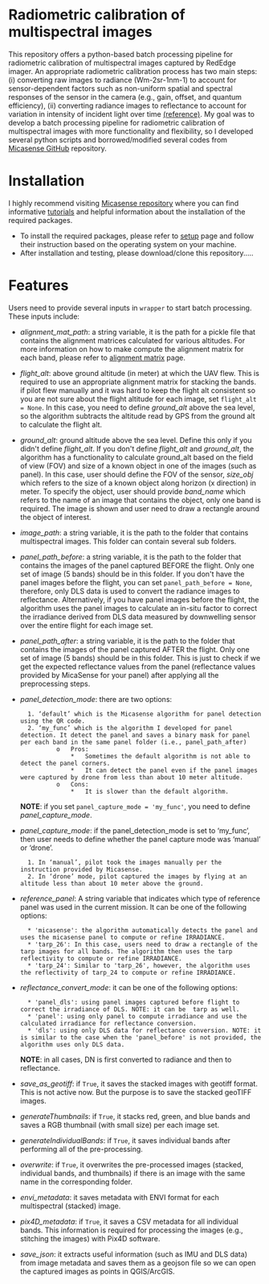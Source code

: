 # Radiometric calibration of multispectral images
This repository offers a python-based batch processing pipeline for radiometric calibration of multispectral images captured by RedEdge imager. An appropriate radiometric calibration process has two main steps: (i) converting raw images to radiance (Wm-2sr-1nm-1) to account for sensor-dependent factors such as non-uniform spatial and spectral responses of the sensor in the camera (e.g., gain, offset, and quantum efficiency), (ii) converting radiance images to reflectance to account for variation in intensity of incident light over time [(reference)](https://www.frontiersin.org/articles/10.3389/fpls.2018.01182/full#h3).
My goal was to develop a batch processing pipeline for radiometric calibration of multispectral images with more functionality and flexibility, so I developed several python scripts and borrowed/modified several codes from [Micasense GitHub](https://github.com/micasense/imageprocessing) repository.


# Installation
I highly recommend visiting [Micasense repository](https://github.com/micasense/imageprocessing) where you can find informative [tutorials](https://micasense.github.io/imageprocessing/index.html) and helpful information about the installation of the required packages.

- To install the required packages, please refer to [setup](https://micasense.github.io/imageprocessing/MicaSense%20Image%20Processing%20Setup.html) page and follow their instruction based on the operating system on your machine.
- After installation and testing, please download/clone this repository.....

# Features
Users need to provide several inputs in `wrapper` to start batch processing. These inputs include:

- *alignment_mat_path*: a string variable, it is the path for a pickle file that contains the alignment matrices calculated for various altitudes. For more information on how to make compute the alignment matrix for each band, please refer to [alignment matrix]() page.
<!-- ![test](Demo/figures_for_readmefile/alignment_dictionary.png?raw=true "alignment matrices dictionary") -->
- *flight_alt*: above ground altitude (in meter) at which the UAV flew. This is required to use an appropriate alignment matrix for stacking the bands. if pilot flew manually and it was hard to keep the flight alt consistent so you are not sure about the flight altitude for each image, set `flight_alt = None`. In this case, you need to define *ground_alt* above the sea level, so the algorithm subtracts the altitude read by GPS from the ground alt to calculate the flight alt.
- *ground_alt*: ground altitude above the sea level. Define this only if you didn't define *flight_alt*. If you don't define *flight_alt* and *ground_alt*, the algorithm has a functionality to calculate ground_alt based on the field of view (FOV) and size of a known object in one of the images (such as panel). In this case, user should define the FOV of the sensor, *size_obj* which refers to the size of a known object along horizon (x direction) in meter. To specify the object, user should provide *band_name* which refers to the name of an image that contains the object, only one band is required. The image is shown and user need to draw a rectangle around the object of interest.  
- *image_path*: a string variable, it is the path to the folder that contains multispectral images. This folder can contain several sub folders.
- *panel_path_before*: a string variable, it is the path to the folder that contains the images of the panel captured BEFORE the flight. Only one set of image (5 bands) should be in this folder. If you don't have the panel images before the flight, you can set `panel_path_before = None`, therefore, only DLS data is used to convert the radiance images to reflectance. Alternatively, if you have panel images before the flight, the algorithm uses the panel images to calculate an in-situ factor to correct the irradiance derived from DLS data measured by downwelling sensor over the entire flight for each image set.
- *panel_path_after*: a string variable, it is the path to the folder that contains the images of the panel captured AFTER the flight. Only one set of image (5 bands) should be in this folder. This is just to check if we get the expected reflectance values from the panel (reflectance values provided by MicaSense for your panel) after applying all the preprocessing steps.
- *panel_detection_mode*: there are two options:

        1. ‘default’ which is the Micasense algorithm for panel detection using the QR code.
        2. ‘my_func’ which is the algorithm I developed for panel detection. It detect the panel and saves a binary mask for panel per each band in the same panel folder (i.e., panel_path_after)
                o	Pros:
                    *	Sometimes the default algorithm is not able to detect the panel corners.
                    *	It can detect the panel even if the panel images were captured by drone from less than about 10 meter altitude.
                o	Cons:
                    *	It is slower than the default algorithm.
    **NOTE**: if you set `panel_capture_mode = 'my_func'`, you need to define *panel_capture_mode*.                 
- *panel_capture_mode*: if the panel_detection_mode is set to ‘my_func’, then user needs to define whether the panel capture mode was ‘manual’ or ‘drone’.

        1. In ‘manual’, pilot took the images manually per the instruction provided by Micasense.
        2. In ‘drone’ mode, pilot captured the images by flying at an altitude less than about 10 meter above the ground.
- *reference_panel*: A string variable that indicates which type of reference panel was used in the current mission. It can be one of the following options:

        * 'micasense': the algorithm automatically detects the panel and uses the micasense panel to compute or refine IRRADIANCE.
        * 'tarp_26': In this case, users need to draw a rectangle of the tarp images for all bands. The algorithm then uses the tarp reflectivity to compute or refine IRRADIANCE.
        * 'tarp_24': Similar to 'tarp_26', however, the algorithm uses the reflectivity of tarp_24 to compute or refine IRRADIANCE.

- *reflectance_convert_mode*:  it can be one of the following options:

        * 'panel_dls': using panel images captured before flight to correct the irradiance of DLS. NOTE: it can be  tarp as well.
        * 'panel': using only panel to compute irradiance and use the calculated irradiance for reflectance conversion.
        * 'dls': using only DLS data for reflectance conversion. NOTE: it is similar to the case when the 'panel_before' is not provided, the algorithm uses only DLS data.
   **NOTE**: in all cases, DN is first converted to radiance and then to reflectance.          
- *save_as_geotiff*:  if `True`, it saves the stacked images with geotiff format. This is not active now. But the purpose is to save the stacked geoTIFF images.
- *generateThumbnails*: if `True`, it stacks red, green, and blue bands and saves a RGB thumbnail (with small size) per each image set.
- *generateIndividualBands*:  if `True`, it saves individual bands after performing all of the pre-processing.
- *overwrite*:  if `True`, it overwrites the pre-processed images (stacked, individual bands, and thumbnails) if there is an image with the same name in the corresponding folder.
- *envi_metadata*: it saves metadata with ENVI format for each multispectral (stacked) image.
- *pix4D_metadata*:  if `True`, it saves a CSV metadata for all individual bands. This information is required for processing the images (e.g., stitching the images) with Pix4D software.
- *save_json*: it extracts useful information (such as IMU and DLS data) from image metadata and saves them as a geojson file so we can open the captured images as points in QGIS/ArcGIS.
